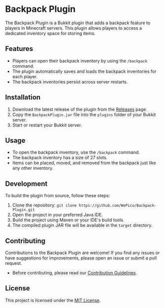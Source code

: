 # Backpack Plugin

The Backpack Plugin is a Bukkit plugin that adds a backpack feature to players in Minecraft servers. This plugin allows players to access a dedicated inventory space for storing items.

## Features

- Players can open their backpack inventory by using the `/backpack` command.
- The plugin automatically saves and loads the backpack inventories for each player.
- The backpack inventories persist across server restarts.

## Installation

1. Download the latest release of the plugin from the [Releases]([LINK](https://github.com/WePico/Backpack-Plugin/releases)) page.
2. Copy the `BackpackPlugin.jar` file into the `plugins` folder of your Bukkit server.
3. Start or restart your Bukkit server.

## Usage

- To open the backpack inventory, use the `/backpack` command.
- The backpack inventory has a size of 27 slots.
- Items can be placed, moved, and removed from the backpack just like any other inventory.

## Development

To build the plugin from source, follow these steps:

1. Clone the repository: `git clone https://github.com/WePico/Backpack-Plugin.git`
2. Open the project in your preferred Java IDE.
3. Build the project using Maven or your IDE's build tools.
4. The compiled plugin JAR file will be available in the `target` directory.

## Contributing

Contributions to the Backpack Plugin are welcome! If you find any issues or have suggestions for improvements, please open an issue or submit a pull request.

- Before contributing, please read our [Contribution Guidelines](CONTRIBUTING.md).

## License

This project is licensed under the [MIT License](LICENSE).
